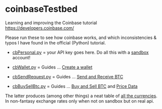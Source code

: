 # coinbaseTestbed
Learning and improving the Coinbase tutorial https://developers.coinbase.com/

Please run these to see how coinbase works, and which inconsistencies & typos I have found in the official (Python) tutorial.


* [cbPersonal.py](cb/cbPersonal.py) = your API key goes here. Do all this with a [sandbox](https://sandbox.coinbase.com) account!

* [cbWallet.py](cb/cbWallet.py) = Guides ... [Create a wallet](https://developers.coinbase.com/docs/wallet/guides/bitcoin-wallet) 
* [cbSendRequest.py]() = Guides ... [Send and Receive BTC](https://developers.coinbase.com/docs/wallet/guides/send-receive)
* [cbBuySellBtc.py]() = Guides ... [Buy and Sell BTC](https://developers.coinbase.com/docs/wallet/guides/buy-sell) and [Price Data](https://developers.coinbase.com/docs/wallet/guides/price-data)

The latter produces (among other things) a neat table of [all the currencies](output/1BitcoinInAllCurrencies-20160110.txt). In non-fantasy exchange rates only when not on sandbox but on real api. 

